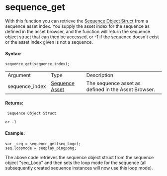 # sequence_get

With this function you can retrieve the [Sequence Object
Struct](Sequence_Structs/The_Sequence_Object_Struct) from a sequence
asset index. You supply the asset index for the sequence as defined in
the asset browser, and the function will return the sequence object
struct that can then be accessed, or -1 if the sequence doesn't exist or
the asset index given is not a sequence.

#### Syntax:

``` gml
sequence_get(sequence_index);
```

|                |                                                                    |                                                     |
|----------------|--------------------------------------------------------------------|-----------------------------------------------------|
| Argument       | Type                                                               | Description                                         |
| sequence_index |  [Sequence Asset](../../../../../The_Asset_Editors/Sequences)  | The sequence asset as defined in the Asset Browser. |

#### Returns:

``` gml
 Sequence Object Struct

or -1
```

#### Example:

``` gml
var _seq = sequence_get(seq_Logo);
seq.loopmode = seqplay_pingpong;
```

The above code retrieves the sequence object struct from the sequence
object "seq_Loop" and then sets the loop mode for the sequence (all
subsequently created sequence instances will now use this loop mode).
